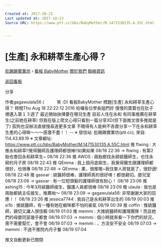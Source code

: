 ```yaml
---

Created at: 2017-10-23
Last updated at: 2017-10-23
Source URL: https://www.ptt.cc/bbs/BabyMother/M.1471530135.A.55C.html


---
```


# [生產] 永和耕莘生產心得？


[批踢踢實業坊](https://www.ptt.cc/) › [看板 BabyMother](https://www.ptt.cc/bbs/BabyMother/index.html) [關於我們](https://www.ptt.cc/about.html) [聯絡資訊](https://www.ptt.cc/contact.html)

[返回看板](https://www.ptt.cc/bbs/BabyMother/index.html)

分享

作者gagawulala56 (　　　笑 :D)
看板BabyMother
標題\[生產\] 永和耕莘生產心得？
時間Thu Aug 18 22:22:12 2016
哈囉各位學長姐們好 慢慢的寶寶也在肚子裡邁入第１３週了 最近開始抉擇要在哪兒生產 目前人住在永和 有同事推薦在耕莘生(之前她在耕莘) 但我在版上爬文心得只看到一篇分享XD(但下面推文很多推就是了) 孤狗也沒辦法直接搜尋道更多文章 不曉得有人能夠不吝嗇分享一下在永和耕莘生產的心得嘛～～～感激不盡！！ -- ※ 發信站: 批踢踢實業坊(ptt.cc), 來自: 114.43.89.19 ※ 文章網址: <https://www.ptt.cc/bbs/BabyMother/M.1471530135.A.55C.html>
推 ftwing : 大推永和耕莘!!覺得醫師及護理師都很棒!!如果如果 08/18 22:36
→ ftwing : 有第2胎也會回永和耕莘生~ 08/18 22:36
推 AWOS : 兩胎都找永耕姚醫師生，也住永耕的月子房 08/18 22:43
推 QEmma : 我上個月底剛生，我覺得醫生跟護理師都很好，也很專 08/18 22:48
→ QEmma : 業，很推喔~我住單人房就是了，很舒適! 08/18 22:48
推 gasoar : 姚醫師很棒，護理師真的很好唷！都很親切。嬰兒室 08/18 23:06
→ gasoar : 有一位短頭髮的護理師很有耐心！ 08/18 23:06
推 ashing15 : 今年3月姚醫師接生，醫護人員都很棒 08/18 23:09
推 ulaula : 我也是兩胎都姚主任接生，推薦呦～ 08/18 23:09
→ gagawulala56: 非常謝謝大家的回應！！ 08/18 23:26
推 jessica7744 : 我自己是永和耕莘出生的 08/19 00:03
推 si1b : 推姚醫師，有一種有她在蝦咪都不怕的豪氣 08/19 00:39
推 coffin : 推姚醫師，親切又讓人很信賴 08/19 01:03
推 memmi : 大推姚醫師和護理團隊！而且她們的母嬰同室幾乎都會 08/19 07:03
→ memmi : 個小時就來看一下你們的狀況，需不需要幫忙，會不會 08/19 07:03
→ memmi : ，方法安不安全 08/19 07:03
→ memmi : 不過不推院內月子餐 08/19 07:04

推文自動更新已關閉

